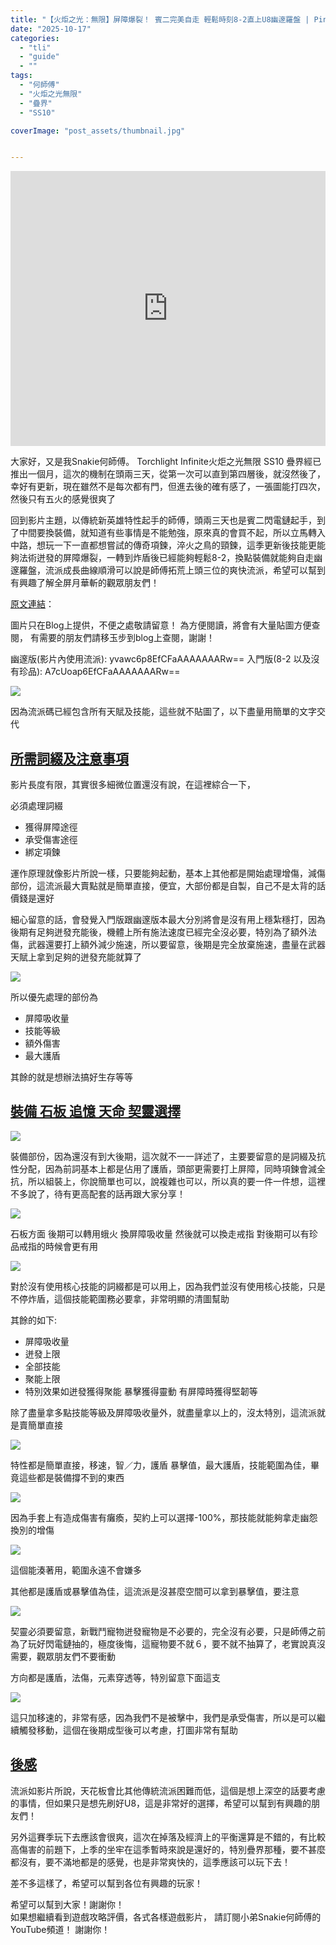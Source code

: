 ```yaml
---
title: "【火炬之光：無限】屏障爆裂！ 賓二完美自走 輕鬆時刻8-2直上U8幽邃羅盤 | Pin Firebird Build | 附入門版及幽邃版本 | SS10 疊界 Torchlight:Infinite"
date: "2025-10-17"
categories:
  - "tli"
  - "guide"
  - ""
tags:
  - "何師傅"
  - "火炬之光無限"
  - "疊界"
  - "SS10"

coverImage: "post_assets/thumbnail.jpg"


---
```


<!-- Embed -->

<iframe width="100%" height="440" src="https://www.youtube.com/embed/62f6O3X8wQs" 
  title="YouTube video player" frameborder="0" allow="accelerometer; autoplay;
  clipboard-write; encrypted-media; gyroscope; picture-in-picture; web-share"
  referrerpolicy="strict-origin-when-cross-origin" allowfullscreen></iframe>


<!-- Context -->

大家好，又是我Snakie何師傅。
Torchlight Infinite火炬之光無限 SS10 疊界經已推出一個月，這次的機制在頭兩三天，從第一次可以直到第四層後，就沒然後了，幸好有更新，現在雖然不是每次都有門，但進去後的確有感了，一張圖能打四次，然後只有五火的感覺很爽了

回到影片主題，以傳統新英雄特性起手的師傅，頭兩三天也是賓二閃電鏈起手，到了中間要換裝備，就知道有些事情是不能勉強，原來真的會買不起，所以立馬轉入中路，想玩一下一直都想嘗試的傳奇項鍊，淬火之鳥的頸鍊，這季更新後技能更能夠法術迸發的屏障爆裂，一轉到炸盾後已經能夠輕鬆8-2，換點裝備就能夠自走幽邃羅盤，流派成長曲線順滑可以說是師傅拓荒上頭三位的爽快流派，希望可以幫到有興趣了解全屏月華斬的觀眾朋友們！


[原文連結](on9.games/251017-TLI_SS10_Necklace_of_Firebird)：  

圖片只在Blog上提供，不便之處敬請留意！
為方便閱讀，將會有大量貼圖方便查閱，
有需要的朋友們請移玉步到blog上查閱，謝謝！

幽邃版(影片內使用流派): yvawc6p8EfCFaAAAAAAARw==
入門版(8-2 以及沒有珍品): A7cUoap6EfCFaAAAAAAARw==

![](post_assets/1.png)

因為流派碼已經包含所有天賦及技能，這些就不貼圖了，以下盡量用簡單的文字交代

## <u>所需詞綴及注意事項</u>

影片長度有限，其實很多細微位置還沒有說，在這裡綜合一下，

必須處理詞綴
- 獲得屏障途徑
- 承受傷害途徑
- 綁定項鍊

運作原理就像影片所說一樣，只要能夠起動，基本上其他都是開始處理增傷，減傷部份，這流派最大賣點就是簡單直接，便宜，大部份都是自製，自己不是太背的話價錢是還好

細心留意的話，會發覺入門版跟幽邃版本最大分別將會是沒有用上穩紮穩打，因為後期有足夠迸發充能後，機體上所有施法速度已經完全沒必要，特別為了額外法傷，武器還要打上額外減少施速，所以要留意，後期是完全放棄施速，盡量在武器天賦上拿到足夠的迸發充能就算了

![](post_assets/E1.png)

所以優先處理的部份為
- 屏障吸收量
- 技能等級
- 額外傷害
- 最大護盾

其餘的就是想辦法搞好生存等等

## <u>裝備 石板 追憶 天命 契靈選擇</u>

![](post_assets/E2.png)

裝備部份，因為還沒有到大後期，這次就不一一詳述了，主要要留意的是詞綴及抗性分配，因為前詞基本上都是佔用了護盾，頭部更需要打上屏障，同時項鍊會減全抗，所以組裝上，你說簡單也可以，說複雜也可以，所以真的要一件一件想，這裡不多說了，待有更高配套的話再跟大家分享！

![](post_assets/P2.png)

石板方面 後期可以轉用蛾火 換屏障吸收量 然後就可以換走戒指 對後期可以有珍品戒指的時候會更有用

![](post_assets/P1.png)

對於沒有使用核心技能的詞綴都是可以用上，因為我們並沒有使用核心技能，只是不停炸盾，這個技能範圍務必要拿，非常明顯的清圖幫助

其餘的如下:

- 屏障吸收量
- 迸發上限
- 全部技能
- 聚能上限
- 特別效果如迸發獲得聚能 暴擊獲得靈動 有屏障時獲得堅韌等

除了盡量拿多點技能等級及屏障吸收量外，就盡量拿以上的，沒太特別，這流派就是賣簡單直接

![](post_assets/H1.png)

特性都是簡單直接，移速，智／力，護盾
暴擊值，最大護盾，技能範圍為佳，畢竟這些都是裝備撐不到的東西

![](post_assets/PA1.png)

因為手套上有造成傷害有癱瘓，契約上可以選擇-100%，那技能就能夠拿走幽怨換別的增傷

![](post_assets/PA2.png)

這個能湊著用，範圍永遠不會嫌多

其他都是護盾或暴擊值為佳，這流派是沒甚麼空間可以拿到暴擊值，要注意

![](post_assets/PE1.png)

契靈必須要留意，新戰鬥寵物迸發寵物是不必要的，完全沒有必要，只是師傅之前為了玩好閃電鏈抽的，極度後悔，這寵物要不就６，要不就不抽算了，老實說真沒需要，觀眾朋友們不要衝動

方向都是護盾，法傷，元素穿透等，特別留意下面這支

![](post_assets/PE2.png)

這只加移速的，非常有感，因為我們不是被擊中，我們是承受傷害，所以是可以繼續觸發移動，這個在後期成型後可以考慮，打圖非常有幫助

## <u>後感</u>

流派如影片所說，天花板會比其他傳統流派困難而低，這個是想上深空的話要考慮的事情，但如果只是想先刷好U8，這是非常好的選擇，希望可以幫到有興趣的朋友們！

另外這賽季玩下去應該會很爽，這次在掉落及經濟上的平衡還算是不錯的，有比較高傷害的前題下，上季的坐牢在這季暫時來說是還好的，特別疊界那種，要不甚麼都沒有，要不滿地都是的感覺，也是非常爽快的，這季應該可以玩下去！

差不多這樣了，希望可以幫到各位有興趣的玩家！

希望可以幫到大家！謝謝你！	
如果想繼續看到遊戲攻略評價，各式各樣遊戲影片，
請訂閱小弟Snakie何師傅的YouTube頻道！
謝謝你！

<!-- Post Info
topic:
【火炬之光：無限】屏障爆裂！ 賓二完美自走 輕鬆時刻8-2直上U8幽邃羅盤 | Pin Firebird Build | 附入門版及幽邃版本 | SS10 疊界 Torchlight:Infinite

本影片文字補完請到以下連結:
https://on9.games/251017-TLI_SS10_Necklace_of_Firebird

何師傅專屬連結 立即下載享受遊戲！
https://tap.io/Ov9pfuxY

幽邃版(影片內使用流派): yvawc6p8EfCFaAAAAAAARw==
入門版(8-2 以及沒有珍品): A7cUoap6EfCFaAAAAAAARw==

00:00 – 前言
01:52 – 地圖示範 - 玩偶幽邃
04:51 – 機體解說 - 運作原理
08:47 – 機體解說 - 82入門版
11:49 – 機體解說 - 提升空間
13:53 – 小小的深情對話




遊戲攻略, 遊戲評價, 遊戲介紹, Snakie, Snakie002, Snakie 何師傅, 何師傅, Game荒精選, POE, 流亡黯道, 火炬之光, Torchlight: infinite, 暗黑破壞神, Diablo, POE2, Last Epoch, 最後紀元, 流亡黯道2,


火炬之光,
火炬之光 SS10,
火炬之光 賓二,
火炬之光 炸盾,
火炬之光 入門,
火炬之光 新手,
火炬之光 屏障爆裂,

Torchlight: infinite,
Torchlight: infinite SS10,
Torchlight: infinite 賓二,
Torchlight: infinite 炸盾,
Torchlight: infinite 入門,
Torchlight: infinite 新手,
Torchlight: infinite 屏障爆裂,


-->